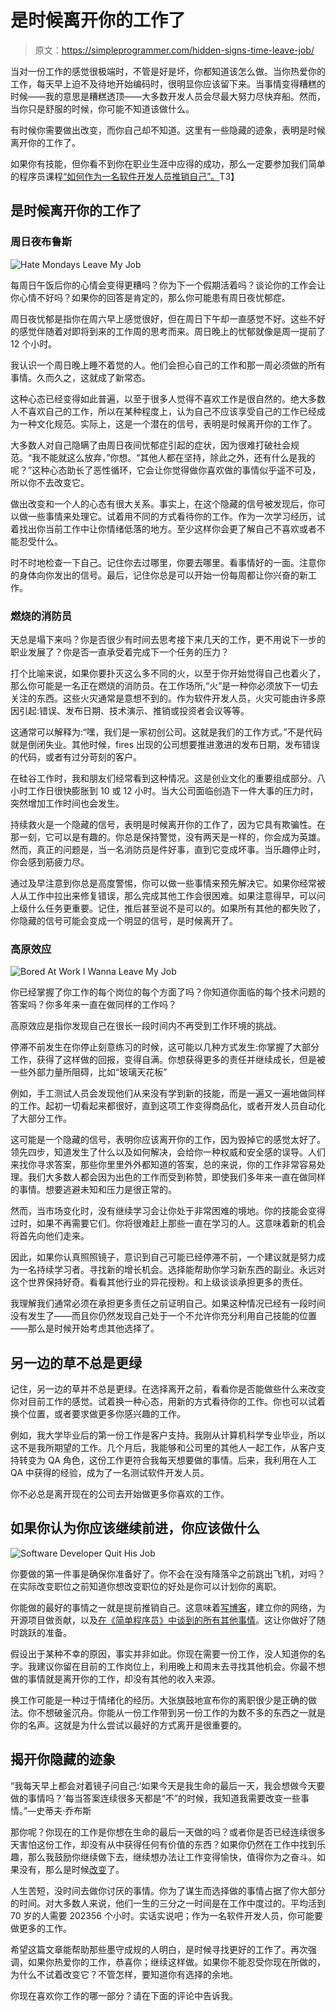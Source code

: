 # 是时候离开你的工作了

> 原文：<https://simpleprogrammer.com/hidden-signs-time-leave-job/>

当对一份工作的感觉很极端时，不管是好是坏，你都知道该怎么做。当你热爱你的工作，每天早上迫不及待地开始编码时，很明显你应该留下来。当事情变得糟糕的时候——我的意思是糟糕透顶——大多数开发人员会尽最大努力尽快弃船。然而，当你只是舒服的时候，你可能不知道该做什么。

有时候你需要做出改变，而你自己却不知道。这里有一些隐藏的迹象，表明是时候离开你的工作了。

如果你有技能，但你看不到你在职业生涯中应得的成功，那么一定要参加我们简单的程序员课程[“如何作为一名软件开发人员推销自己”。](https://simpleprogrammer.com/store/products/how-to-market-yourself/)T3】

## 是时候离开你的工作了

### 周日夜布鲁斯

![Hate Mondays Leave My Job](img/c53a167c150cf18e957d706cb12b207c.png)

每周日午饭后你的心情会变得更糟吗？你为下一个假期活着吗？谈论你的工作会让你心情不好吗？如果你的回答是肯定的，那么你可能患有周日夜忧郁症。

周日夜忧郁是指你在周六早上感觉很好，但在周日下午却一直感觉不好。这些不好的感觉伴随着对即将到来的工作周的思考而来。周日晚上的忧郁就像是周一提前了 12 个小时。

我认识一个周日晚上睡不着觉的人。他们会担心自己的工作和那一周必须做的所有事情。久而久之，这就成了新常态。

这种心态已经变得如此普遍，以至于很多人觉得不喜欢工作是很自然的。绝大多数人不喜欢自己的工作，所以在某种程度上，认为自己不应该享受自己的工作已经成为一种文化规范。实际上，这是一个潜在的信号，表明是时候离开你的工作了。

大多数人对自己隐瞒了由周日夜间忧郁症引起的症状，因为很难打破社会规范。“我不能就这么放弃，”你想。“其他人都在坚持，除此之外，还有什么是我的呢？”这种心态助长了恶性循环，它会让你觉得做你喜欢做的事情似乎遥不可及，所以你不去改变它。

做出改变和一个人的心态有很大关系。事实上，在这个隐藏的信号被发现后，你可以做一些事情来处理它。试着用不同的方式看待你的工作。作为一次学习经历，试着找出你当前工作中让你情绪低落的地方。至少这样你会更了解自己不喜欢或者不能忍受什么。

时不时地检查一下自己。记住你去过哪里，你要去哪里。看事情好的一面。注意你的身体向你发出的信号。最后，记住你总是可以开始一份每周都让你兴奋的新工作。

### 燃烧的消防员

天总是塌下来吗？你是否很少有时间去思考接下来几天的工作，更不用说下一步的职业发展了？你是否一直承受着完成下一个任务的压力？

打个比喻来说，如果你要扑灭这么多不同的火，以至于你开始觉得自己也着火了，那么你可能是一名正在燃烧的消防员。在工作场所,“火”是一种你必须放下一切去关注的东西。这些火灾通常是意想不到的。作为软件开发人员，火灾可能由许多原因引起:错误、发布日期、技术演示、推销或投资者会议等等。

这通常可以解释为:“嘿，我们是一家初创公司。这就是我们的工作方式。”不是代码就是倒闭失业。其他时候，fires 出现的公司想要推进激进的发布日期，发布错误的代码，或者有过分苛刻的客户。

在硅谷工作时，我和朋友们经常看到这种情况。这是创业文化的重要组成部分。八小时工作日很快膨胀到 10 或 12 小时。当大公司面临创造下一件大事的压力时，突然增加工作时间也会发生。

持续救火是一个隐藏的信号，表明是时候离开你的工作了，因为它具有欺骗性。在那一刻，它可以是有趣的。你总是保持警觉，没有两天是一样的，你会成为英雄。然而，真正的问题是，当一名消防员是件好事，直到它变成坏事。当乐趣停止时，你会感到筋疲力尽。

通过及早注意到你总是高度警惕，你可以做一些事情来预先解决它。如果你经常被人从工作中拉出来修复错误，那么完成其他工作会很困难。如果注意得早，可以问上级什么任务更重要。记住，推后甚至说不是可以的。如果所有其他的都失败了，你隐藏的信号可能会变成一个明显的信号，是时候离开了。

### 高原效应

![Bored At Work I Wanna Leave My Job](img/aa13e0bb959f726a49d0234a9c675587.png)

你已经掌握了你工作的每个岗位的每个方面了吗？你知道你面临的每个技术问题的答案吗？你多年来一直在做同样的工作吗？

高原效应是指你发现自己在很长一段时间内不再受到工作环境的挑战。

停滞不前发生在你停止刻意练习的时候，这可能以几种方式发生:你掌握了大部分工作，获得了这样做的回报，变得自满。你想获得更多的责任并继续成长，但是被一些外部力量所阻碍，比如“玻璃天花板”

例如，手工测试人员会发现他们从来没有学到新的技能，而是一遍又一遍地做同样的工作。起初一切看起来都很好，直到这项工作变得商品化，或者开发人员自动化了大部分工作。

这可能是一个隐藏的信号，表明你应该离开你的工作，因为毁掉它的感觉太好了。领先四步，知道发生了什么以及如何解决，会给你一种权威和安全感的误导。人们来找你寻求答案，那些你里里外外都知道的答案，总的来说，你的工作非常容易处理。我们大多数人都会因为出色的工作而受到称赞，即使我们多年来一直在做同样的事情。想要逃避未知和压力是很正常的。

然而，当市场变化时，没有继续学习会让你处于非常困难的境地。你的技能会变得过时，如果不再需要它们。你将很难赶上那些一直在学习的人。这意味着新的机会将首先向他们走来。

因此，如果你认真照照镜子，意识到自己可能已经停滞不前，一个建议就是努力成为一名持续学习者。寻找新的增长机会。选择能帮助你学习新东西的副业。永远对这个世界保持好奇。看看其他行业的异花授粉。和上级谈谈承担更多的责任。

我理解我们通常必须在承担更多责任之前证明自己。如果这种情况已经有一段时间没有发生了——而且你仍然发现自己处于一个不允许你充分利用自己技能的位置——那么是时候开始考虑其他选择了。

## 另一边的草不总是更绿

记住，另一边的草并不总是更绿。在选择离开之前，看看你是否能做些什么来改变你对目前工作的感觉。试着换一种心态，用新的方式看待你的工作。你也可以试着换个位置，或者要求做更多你感兴趣的工作。

例如，我大学毕业后的第一份工作是客户支持。我刚从计算机科学专业毕业，所以这不是我所期望的工作。几个月后，我能够和公司里的其他人一起工作，从客户支持转变为 QA 角色，这份工作更符合我每天想要做的事情。后来，我利用在人工 QA 中获得的经验，成为了一名测试软件开发人员。

你不必总是离开现在的公司去开始做更多你喜欢的工作。

## 如果你认为你应该继续前进，你应该做什么

![Software Developer Quit His Job](img/cefe55fbc64ddb4fb744ea6e610bf087.png)

你要做的第一件事是确保你准备好了。你不会在没有降落伞之前跳出飞机，对吗？在实际改变职位之前知道你想改变职位的好处是你可以计划你的离职。

你能做的最好的事情之一就是提前推销自己。这意味着[写博客](https://simpleprogrammer.com/2016/04/14/create-blog-using-wordpress/)，建立你的网络，为开源项目做贡献，以及[在《简单程序员》中谈到的所有其他事情](https://simpleprogrammer.com/2014/12/01/actually-means-market-software-developer/)。这让你做好了随时跳跃的准备。

假设出于某种不幸的原因，事实并非如此。你现在需要一份工作，没人知道你的名字。我建议你留在目前的工作岗位上，利用晚上和周末去寻找其他机会。你最不想做的事情就是离开你的工作，却没有其他的收入来源。

换工作可能是一种过于情绪化的经历。大张旗鼓地宣布你的离职很少是正确的做法。你不想破釜沉舟。你能从一份工作带到另一份工作的为数不多的东西之一就是你的名声。这就是为什么尝试以最好的方式离开是很重要的。

## 揭开你隐藏的迹象

“我每天早上都会对着镜子问自己:‘如果今天是我生命的最后一天，我会想做今天要做的事情吗？’每当答案连续很多天都是“不”的时候，我知道我需要改变一些事情。”—史蒂夫·乔布斯

那你呢？你现在的工作是你想在生命的最后一天做的吗？或者你是否已经连续很多天害怕这份工作，却没有从中获得任何有价值的东西？如果你仍然在工作中找到乐趣，那么我鼓励你继续做下去，继续想办法让工作变得愉快，值得你为之奋斗。如果没有，那么是时候[改变](http://www.amazon.com/exec/obidos/ASIN/B00HNJLL2M/makithecompsi-20)了。

人生苦短，没时间去做你讨厌的事情。你为了谋生而选择做的事情占据了你大部分的时间。对大多数人来说，他们一生的三分之一时间是在工作中度过的。平均活到 70 岁的人需要 202356 个小时。实话实说吧；作为一名软件开发人员，你可能要做更多的工作。

希望这篇文章能帮助那些墨守成规的人明白，是时候寻找更好的工作了。再次强调，如果你热爱你的工作，恭喜你；继续这样做。如果你不能忍受你现在所做的，为什么不试着改变它？不管怎样，要知道你有选择的余地。

你现在喜欢你工作的哪一部分？请在下面的评论中告诉我。